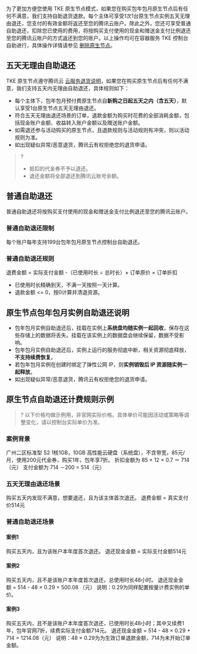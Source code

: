 
为了更加方便您使用 TKE 原生节点模式，如果您在购买包年包月原生节点后有任何不满意，我们支持自助退货退款。每个主体可享受1次1台原生节点实例五天无理由退还，您支付的有效金额将返还至您的腾讯云账户。除此之外，您还可享受普通自助退还，扣除您已使用的费用，将按购买支付使用的现金和赠送金支付比例退还至您的腾讯云账户的方式返还到您的账户。以上操作均可在容器服务 TKE 控制台自助进行，具体操作详情请参见 [删除原生节点](https://cloud.tencent.com/document/product/457/78199)。

## 五天无理由自助退还

TKE 原生节点遵守腾讯云 [云服务退货说明](https://cloud.tencent.com/document/product/555/7440)，如果您在购买原生节点后有任何不满意，我们支持五天内无理由自助退还，具体规则如下：
- 每个主体下，包年包月预付费原生节点自**新购之日起五天之内（含五天）**，默认享受1台原生节点五天无理由退还。
- 符合五天无理由退还场景的订单，退款金额为购买时花费的全部消耗金额，包括现金账户金额、收益转入账户金额以及赠送账户金额。
- 如需退还参与活动购买的原生节点，且退款规则与活动规则有冲突，则以活动规则为准。
- 如出现疑似异常/恶意退货，腾讯云有权拒绝您的退货申请。

>?
>- 抵扣的代金券不予以退还。
>- 退还金额将全部退还到腾讯云账号余额。



## 普通自助退还
普通自助退还将按购买支付使用的现金和赠送金支付比例退还至您的腾讯云账户。

### 普通自助退还限制
每个账户每年支持199台包年包月原生节点控制台自助退还。

### 普通自助退还规则
退费金额 = 实际支付金额 -（已使用时长 ÷ 总时长）× 订单原价 × 订单折扣
- 已使用时长精确到天，不满一天按照一天计算。
- 退款金额 <= 0，按0计算并清退资源。

## 原生节点包年包月实例自助退还说明
- 包年包月实例自助退还后，挂载在实例上**系统盘均随实例一起回收**，保存在这些存储上的数据将丢失。挂载在该实例上的数据盘会继续保留，数据不受影响。
- 包年包月实例自助退还后，实例上运行的服务彻底中断，相关资源彻底释放，**不支持续费恢复**。
- 若包年包月实例在创建时绑定了弹性公网 IP，则**实例销毁后 IP 资源随实例一起释放**。
- 如出现疑似异常/恶意退货，腾讯云有权拒绝您的退货申请。

## 原生节点自助退还计费规则示例
>? 以下价格均做示例用，非官网实际价格。具体单价可能因活动或策略等调整变化，请以控制台实际单价为准。

### 案例背景
广州二区标准型 S2 1核1GB，10GB 高性能云硬盘（系统盘），不含带宽，85元/月，使用200元代金券，购买1年，包年享7折。
折扣金额为 85 × 12 × 0.7 ＝ 714（元）
支付金额为 714 －200 = 514（元）

### 五天无理由退还场景
购买五天内发现不满意，想要退还，且为该主体首次退还。
退费金额 = 真实支付价514元

### 普通自助退还场景
#### 案例1
购买五天内，且为该账户本年度首次退还。
退还现金金额 = 实际支付金额514元

#### 案例2
购买五天内，且不是该账户本年度首次退还，总使用时长48小时。
退还现金金额 = 514 - 48 × 0.29 = 500.08 （元）
说明：0.29为同样配置按量计费实例的单价。

#### 案例3
购买五天内，且不是该账户本年度首次退还，已使用时长48小时；其中又续费1年，包年官网7折，续费实际支付金额714元。
退还现金金额 = 514 - 48 × 0.29 + 714 = 1214.08（元）
说明：48 × 0.29为为生效订单退款金额，714为未开始订单金额。
